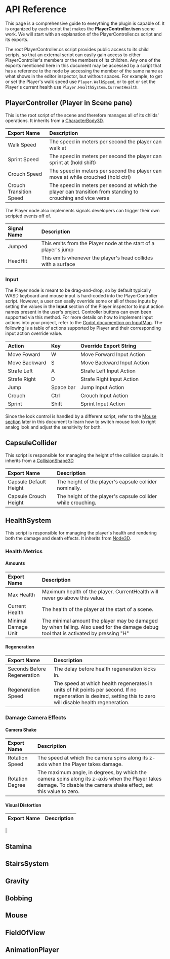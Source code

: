 # API Reference
This page is a comprehensive guide to everything the plugin is capable of. It is organized by each script that makes the **PlayerController.tscn** scene work. We will start with an explanation of the PlayerController.cs script and its exports.

The root PlayerController.cs script provides public access to its child scripts, so that an external script can easily gain access to either PlayerController's members or the members of its children. Any one of the exports mentioned here in this document may be accessed by a script that has a reference to the node by accessing the member of the same name as what shows in the editor inspector, but without spaces. For example, to get or set the Player's walk speed use `Player.WalkSpeed`, or to get or set the Player's current health use `Player.HealthSystem.CurrentHealth`. 

## PlayerController (Player in Scene pane)

This is the root script of the scene and therefore manages all of its childs' operations. It inherits from a [CharacterBody3D](https://docs.godotengine.org/en/latest/classes/class_characterbody3d.html).

| Export Name | Description |
| :--                      | :--         |
| Walk Speed               | The speed in meters per second the player can walk at |
| Sprint Speed             | The speed in meters per second the player can sprint at (hold shift) |
| Crouch Speed             | The speed in meters per second the player can move at while crouched (hold ctrl) |
| Crouch Transition Speed  | The speed in meters per second at which the player can transition from standing to crouching and vice verse |

The Player node also implements signals developers can trigger their own scripted events off of.

| Signal Name | Description |
| :--     | :-- |
| Jumped  | This emits from the Player node at the start of a player's jump |
| HeadHit | This emits whenever the player's head collides with a surface |



### Input

The Player node is meant to be drag-and-drop, so by default typically WASD keyboard and mouse input is hard-coded into the PlayerController script. However, a user can easily override some or all of these inputs by setting the values in the **Input** section of the Player inspector to input action names present in the user's project. Controller buttons can even been supported via this method. For more details on how to implement input actions into your project, refer to the [Godot documention on InputMap](https://docs.godotengine.org/en/stable/tutorials/inputs/input_examples.html#inputmap). The following is a table of actions supported by Player and their corresponding input action override value.

| Action        | Key | Override Export String |
| :--           | :-- | :-- |
| Move Foward   | W   | Move Forward Input Action |
| Move Backward | S   | Move Backward Input Action |
| Strafe Left   | A   | Strafe Left Input Action |
| Strafe Right  | D   | Strafe Right Input Action |
| Jump          | Space bar | Jump Input Action |
| Crouch        | Ctrl | Crouch Input Action |
| Sprint        | Shift | Sprint Input Action |

Since the look control is handled by a different script, refer to the [Mouse section](api-reference.md#Mouse) later in this document to learn how to switch mouse look to right analog look and adjust the sensitivity for both.

## CapsuleCollider

This script is responsible for managing the height of the collision capsule. It inherits from a [CollisionShape3D](https://docs.godotengine.org/en/latest/classes/class_collisionshape3d.html)

| Export Name | Description |
| :--                      | :--         |
| Capsule Default Height   | The height of the player's capsule collider nominally. |
| Capsule Crouch Height    | The height of the player's capsule collider while crouching. |

## HealthSystem

This script is responsible for managing the player's health and rendering both the damage and death effects. It inherits from [Node3D](https://docs.godotengine.org/en/latest/classes/class_node3d.html).

### Health Metrics

#### Amounts

| Export Name | Description |
| :--                      | :--         |
| Max Health               | Maximum health of the player. CurrentHealth will never go above this value. |
| Current Health           | The health of the player at the start of a scene. |
| Minimal Damage Unit      | The minimal amount the player may be damaged by when falling. Also used for the damage debug tool that is activated by pressing "H" |

#### Regeneration

| Export Name    | Description |
| :--                         | :--         |
| Seconds Before Regeneration | The delay before health regeneration kicks in. |
| Regeneration Speed          | The speed at which health regenerates in units of hit points per second. If no regeneration is desired, setting this to zero will disable health regeneration. |

### Damage Camera Effects

#### Camera Shake

| Export Name     | Description |
| :--             | :--         |
| Rotation Speed  | The speed at which the camera spins along its z-axis when the Player takes damage. |
| Rotation Degree | The maximum angle, in degrees, by which the camera spins along its z-axis when the Player takes damage. To disable the camera shake effect, set this value to zero. |

#### Visual Distortion
| Export Name    | Description |
| :--                         | :--         |
| 


## Stamina

## StairsSystem

## Gravity

## Bobbing

## Mouse

## FieldOfView

## AnimationPlayer
